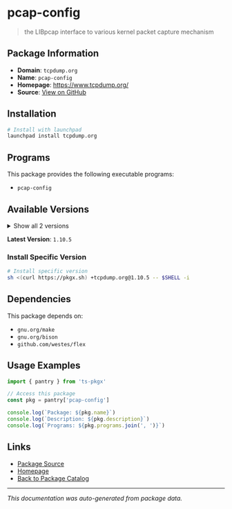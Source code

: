 # pcap-config

> the LIBpcap interface to various kernel packet capture mechanism

## Package Information

- **Domain**: `tcpdump.org`
- **Name**: `pcap-config`
- **Homepage**: https://www.tcpdump.org/
- **Source**: [View on GitHub](https://github.com/pkgxdev/pantry/tree/main/projects/tcpdump.org/package.yml)

## Installation

```bash
# Install with launchpad
launchpad install tcpdump.org
```

## Programs

This package provides the following executable programs:

- `pcap-config`

## Available Versions

<details>
<summary>Show all 2 versions</summary>

- `1.10.5`, `1.10.4`

</details>

**Latest Version**: `1.10.5`

### Install Specific Version

```bash
# Install specific version
sh <(curl https://pkgx.sh) +tcpdump.org@1.10.5 -- $SHELL -i
```

## Dependencies

This package depends on:

- `gnu.org/make`
- `gnu.org/bison`
- `github.com/westes/flex`

## Usage Examples

```typescript
import { pantry } from 'ts-pkgx'

// Access this package
const pkg = pantry['pcap-config']

console.log(`Package: ${pkg.name}`)
console.log(`Description: ${pkg.description}`)
console.log(`Programs: ${pkg.programs.join(', ')}`)
```

## Links

- [Package Source](https://github.com/pkgxdev/pantry/tree/main/projects/tcpdump.org/package.yml)
- [Homepage](https://www.tcpdump.org/)
- [Back to Package Catalog](../../package-catalog.md)

---

*This documentation was auto-generated from package data.*
